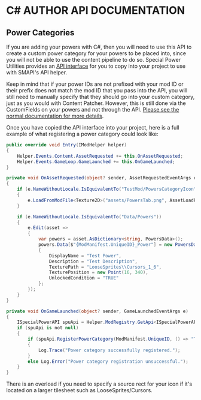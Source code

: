 ﻿# C# AUTHOR API DOCUMENTATION

## Power Categories
If you are adding your powers with C#, then you will need to use this API to create a custom power category for your powers to be placed into, since you will not be able to use the content pipeline to do so. Special Power Utilities provides an [API interface](../ISpecialPowerAPI.cs) for you to copy into your project to use with SMAPI's API helper.

Keep in mind that if your power IDs are not prefixed with your mod ID or their prefix does not match the mod ID that you pass into the API, you will still need to manually specify that they should go into your custom category, just as you would with Content Patcher. However, this is still done via the CustomFields on your powers and not through the API. [Please see the normal documentation for more details](DOCS.md).

Once you have copied the API interface into your project, here is a full example of what registering a power category could look like:

```csharp
public override void Entry(IModHelper helper)
{
    Helper.Events.Content.AssetRequested += this.OnAssetRequested;
    Helper.Events.GameLoop.GameLaunched += this.OnGameLaunched;
}

private void OnAssetRequested(object? sender, AssetRequestedEventArgs e)
{
    if (e.NameWithoutLocale.IsEquivalentTo("TestMod/PowersCategoryIcon"))
    {
        e.LoadFromModFile<Texture2D>("assets/PowersTab.png", AssetLoadPriority.Medium);
    }

    if (e.NameWithoutLocale.IsEquivalentTo("Data/Powers"))
    {
        e.Edit(asset =>
        {
            var powers = asset.AsDictionary<string, PowersData>();
            powers.Data[$"{ModManifest.UniqueID}_Power"] = new PowersData()
            {
                DisplayName = "Test Power",
                Description = "Test Description",
                TexturePath = "LooseSprites\\Cursors_1_6",
                TexturePosition = new Point(16, 340),
                UnlockedCondition = "TRUE"
            };
        });
    }
}

private void OnGameLaunched(object? sender, GameLaunchedEventArgs e)
{
    ISpecialPowerAPI spuApi = Helper.ModRegistry.GetApi<ISpecialPowerAPI>("Spiderbuttons.SpecialPowerUtilities");
    if (spuApi is not null)
    {
        if (spuApi.RegisterPowerCategory(ModManifest.UniqueID, () => "Test Category", "TestMod/PowersCategoryIcon"))
        {
            Log.Trace("Power category successfully registered.");
        }
        else Log.Error("Power category registration unsuccessful.");
    }
}
```

There is an overload if you need to specify a source rect for your icon if it's located on a larger tilesheet such as LooseSprites/Cursors.